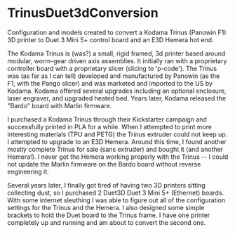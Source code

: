 # TrinusDuet3dConversion
Configuration and models created to convert a Kodama Trinus (Panowin F1) 3D printer to Duet 3 Mini 5+ control board and an E3D Hemera hot end.

The Kodama Trinus is (was?) a small, rigid framed, 3d printer based around modular, worm-gear driven axis assemblies. It initially ran with a proprietary controller board with a proprietary slicer (slicing to 'p-code'). The Trinus was (as far as I can tell) developed and manufactured by Panowin (as the F1, with the Pango slicer) and was marketed and imported to the US by Kodama. Kodama offered several upgrades including an optional enclosure, laser engraver, and upgraded heated bed. Years later, Kodama released the "Bardo" board with Marlin firmware.

I purchased a Kodama Trinus through their Kickstarter campaign and successfully printed in PLA for a while. When I attempted to print more interesting materials (TPU and PETG) the Trinus extruder could not keep up. I attempted to upgrade to an E3D Hemera. Around this time, I found another mostly complete Trinus for sale (sans extruder) and bought it (and another Hemera!). I never got the Hemera working properly with the Trinus -- I could not update the Marlin firmware on the Bardo board without reverse engineering it.

Several years later, I finally got tired of having two 3D printers sitting collecting dust, so I purchased 2 Duet3D Duet 3 Mini 5+ (Ethernet) boards. With some internet sleuthing I was able to figure out all of the configuration settings for the Trinus and the Hemera. I also designed some simple brackets to hold the Duet board to the Trinus frame. I have one printer completely up and running and am about to convert the second one.
